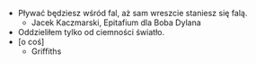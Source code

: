 
* Pływać będziesz wśród fal, aż sam wreszcie staniesz się falą.
    * Jacek Kaczmarski, Epitafium dla Boba Dylana
* Oddzieliłem tylko od ciemności światło.
* [o coś]
    * Griffiths     